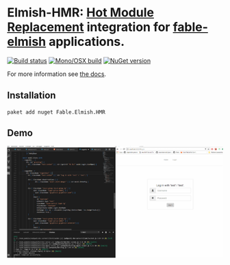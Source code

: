 Elmish-HMR: [Hot Module Replacement](https://webpack.js.org/concepts/hot-module-replacement/) integration for [fable-elmish](https://github.com/fable-compiler/fable-elmish) applications.
=======

[![Build status](https://ci.appveyor.com/api/projects/status/ks21cb924syv7asa/branch/master?svg=true)](https://ci.appveyor.com/project/MangelMaxime/hmr/branch/master)
[![Mono/OSX build](https://travis-ci.org/fable-elmish/hmr.svg?branch=master)](https://travis-ci.org/fable-elmish/hmr)
[![NuGet version](https://badge.fury.io/nu/Fable.Elmish.HMR.svg)](https://badge.fury.io/nu/Fable.Elmish.HMR)

For more information see [the docs](https://fable-elmish.github.io/debugger).

## Installation
```shell
paket add nuget Fable.Elmish.HMR
```

## Demo

![hmr demo](docs/files/img/hmr_demo.gif)
